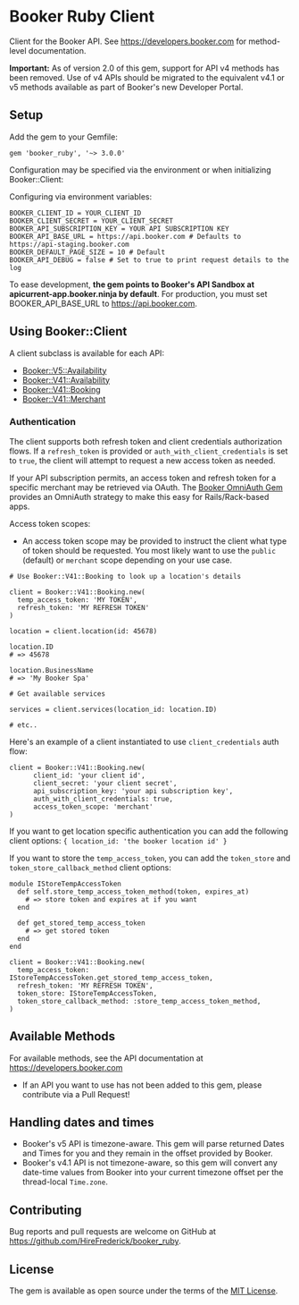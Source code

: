 # Booker Ruby Client

Client for the Booker API. See https://developers.booker.com for method-level documentation.

**Important:** As of version 2.0 of this gem, support for API v4 methods has been removed. Use of v4 APIs should be migrated to the equivalent v4.1 or v5 methods available as part of Booker's new Developer Portal.

## Setup

Add the gem to your Gemfile:

`gem 'booker_ruby', '~> 3.0.0'`

Configuration may be specified via the environment or when initializing Booker::Client:

Configuring via environment variables:
```
BOOKER_CLIENT_ID = YOUR_CLIENT_ID
BOOKER_CLIENT_SECRET = YOUR_CLIENT_SECRET
BOOKER_API_SUBSCRIPTION_KEY = YOUR API SUBSCRIPTION KEY
BOOKER_API_BASE_URL = https://api.booker.com # Defaults to https://api-staging.booker.com
BOOKER_DEFAULT_PAGE_SIZE = 10 # Default
BOOKER_API_DEBUG = false # Set to true to print request details to the log
```

To ease development, **the gem points to Booker's API Sandbox at apicurrent-app.booker.ninja by default**.
For production, you must set BOOKER_API_BASE_URL to https://api.booker.com.

## Using Booker::Client

A client subclass is available for each API:
* [Booker::V5::Availability](lib/booker/v5/availability.rb)
* [Booker::V41::Availability](lib/booker/v4.1/availability.rb)
* [Booker::V41::Booking](lib/booker/v4.1/booking.rb)
* [Booker::V41::Merchant](lib/booker/v4.1/merchant.rb)

### Authentication

The client supports both refresh token and client credentials authorization flows. If a `refresh_token` is provided
or `auth_with_client_credentials` is set to `true`, the client will attempt to request a new access token as needed.

If your API subscription permits, an access token and refresh token for a specific merchant may be retrieved via OAuth. The [Booker OmniAuth Gem](https://github.com/hirefrederick/omniauth-booker) provides an OmniAuth strategy to make this easy for Rails/Rack-based apps.

Access token scopes:
* An access token scope may be provided to instruct the client what type of token should be requested.
You most likely want to use the `public` (default) or `merchant` scope depending on your use case.

```
# Use Booker::V41::Booking to look up a location's details

client = Booker::V41::Booking.new(
  temp_access_token: 'MY TOKEN',
  refresh_token: 'MY REFRESH TOKEN'
)

location = client.location(id: 45678)

location.ID
# => 45678

location.BusinessName
# => 'My Booker Spa'

# Get available services

services = client.services(location_id: location.ID)

# etc..
```

Here's an example of a client instantiated to use `client_credentials` auth flow:
```
client = Booker::V41::Booking.new(
      client_id: 'your client id',
      client_secret: 'your client secret',
      api_subscription_key: 'your api subscription key',
      auth_with_client_credentials: true,
      access_token_scope: 'merchant'
)
```


If you want to get location specific authentication you can add the following client options: `{ location_id: 'the booker location id' }`

If you want to store the `temp_access_token`, you can add the `token_store` and `token_store_callback_method` client options: 

```
module IStoreTempAccessToken
  def self.store_temp_access_token_method(token, expires_at)
    # => store token and expires at if you want
  end
  
  def get_stored_temp_access_token
    # => get stored token
  end
end

client = Booker::V41::Booking.new(
  temp_access_token: IStoreTempAccessToken.get_stored_temp_access_token,
  refresh_token: 'MY REFRESH TOKEN',
  token_store: IStoreTempAccessToken,
  token_store_callback_method: :store_temp_access_token_method,     
)
```

## Available Methods

For available methods, see the API documentation at https://developers.booker.com
* If an API you want to use has not been added to this gem, please contribute via a Pull Request!

## Handling dates and times

* Booker's v5 API is timezone-aware. This gem will parse returned Dates and Times for you and they remain in the offset provided by Booker.
* Booker's v4.1 API is not timezone-aware, so this gem will convert any date-time values from Booker into your current timezone offset per the thread-local `Time.zone`.

## Contributing

Bug reports and pull requests are welcome on GitHub at https://github.com/HireFrederick/booker_ruby.

## License

The gem is available as open source under the terms of the [MIT License](http://opensource.org/licenses/MIT).
